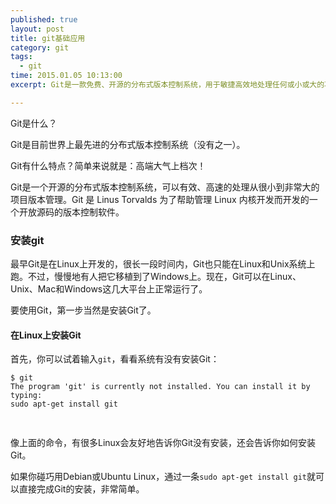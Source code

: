 ```yaml
---
published: true
layout: post
title: git基础应用
category: git
tags: 
  - git
time: 2015.01.05 10:13:00
excerpt: Git是一款免费、开源的分布式版本控制系统，用于敏捷高效地处理任何或小或大的项目。

---
```

 Git是什么？

 Git是目前世界上最先进的分布式版本控制系统（没有之一）。

 Git有什么特点？简单来说就是：高端大气上档次！
 <p>Git是一个开源的分布式版本控制系统，可以有效、高速的处理从很小到非常大的项目版本管理。Git 是 Linus
 Torvalds 为了帮助管理 Linux 内核开发而开发的一个开放源码的版本控制软件。</p>

<h3>安装git</h3>
<p>最早Git是在Linux上开发的，很长一段时间内，Git也只能在Linux和Unix系统上跑。不过，慢慢地有人把它移植到了Windows上。现在，Git可以在Linux、Unix、Mac和Windows这几大平台上正常运行了。</p>
<p>要使用Git，第一步当然是安装Git了。</p>
<h4>在Linux上安装Git</h4>
<p>首先，你可以试着输入<code>git</code>，看看系统有没有安装Git：</p>
<pre><code>$ git
The program 'git' is currently not installed. You can install it by typing:
su<span class="operator"><span class="keyword">do</span> apt-<span class="keyword">get</span> install git
</span>
</code>
</pre><p>像上面的命令，有很多Linux会友好地告诉你Git没有安装，还会告诉你如何安装Git。</p>
<p>如果你碰巧用Debian或Ubuntu Linux，通过一条<code>sudo apt-get install git</code>就可以直接完成Git的安装，非常简单。<span id="transmark" style="display: none; width: 0px; height: 0px;"></span></p>

